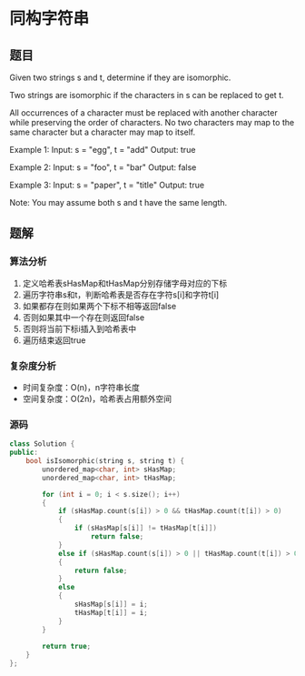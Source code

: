 # 同构字符串
## 题目
Given two strings s and t, determine if they are isomorphic.

Two strings are isomorphic if the characters in s can be replaced to get t.

All occurrences of a character must be replaced with another character while preserving the order of characters. No two characters may map to the same character but a character may map to itself.

Example 1:
Input: s = "egg", t = "add"
Output: true


Example 2:
Input: s = "foo", t = "bar"
Output: false

Example 3:
Input: s = "paper", t = "title"
Output: true

Note:
 You may assume both s and t have the same length.

## 题解
### 算法分析
1. 定义哈希表sHasMap和tHasMap分别存储字母对应的下标
2. 遍历字符串s和t，判断哈希表是否存在字符s[i]和字符t[i]
3. 如果都存在则如果两个下标不相等返回false
4. 否则如果其中一个存在则返回false
5. 否则将当前下标i插入到哈希表中
6. 遍历结束返回true
### 复杂度分析
+ 时间复杂度：O(n)，n字符串长度
+ 空间复杂度：O(2n)，哈希表占用额外空间
### 源码
```C++ []
class Solution {
public:
    bool isIsomorphic(string s, string t) {
        unordered_map<char, int> sHasMap;
        unordered_map<char, int> tHasMap;

        for (int i = 0; i < s.size(); i++)
        {
            if (sHasMap.count(s[i]) > 0 && tHasMap.count(t[i]) > 0)
            {
                if (sHasMap[s[i]] != tHasMap[t[i]])
                    return false;
            }
            else if (sHasMap.count(s[i]) > 0 || tHasMap.count(t[i]) > 0)
            {
                return false;
            }
            else
            {
                sHasMap[s[i]] = i;
                tHasMap[t[i]] = i;
            }
        }
        
        return true;
    }
};